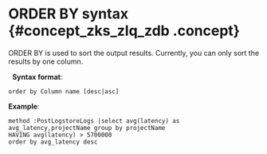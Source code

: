 # ORDER BY syntax {#concept_zks_zlq_zdb .concept}

ORDER BY is used to sort the output results. Currently, you can only sort the results by one column.

  **Syntax format**:

```
order by Column name [desc|asc]
```

**Example**:

```
method :PostLogstoreLogs |select avg(latency) as avg_latency,projectName group by projectName 
HAVING avg(latency) > 5700000
order by avg_latency desc
```


